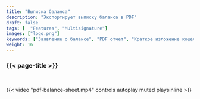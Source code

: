 ```yaml
---
title: "Выписка баланса"
description: "Экспортирует выписку баланса в PDF"
draft: false
tags: [  "Features", "Multisignature"]
images: ["logo.png"]
keywords: ["Заявление о балансе", "PDF отчет", "Краткое изложение кошелька", "История транзакций"]
weight: 16
---
```


### {{< page-title >}} 
<!-- {{< page-description >}}  -->

<br>


{{< video "pdf-balance-sheet.mp4" controls  autoplay muted playsinline >}}